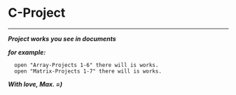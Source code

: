 # C-Project
***
***Project works you see in documents***

***for example:***
      
      open "Array-Projects 1-6" there will is works.
      open "Matrix-Projects 1-7" there will is works.
       

***With love, Max. =)***
